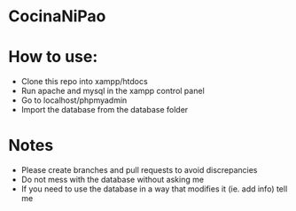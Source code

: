 # CocinaNiPao
 
# How to use:

- Clone this repo into xampp/htdocs
- Run apache and mysql in the xampp control panel
- Go to localhost/phpmyadmin
- Import the database from the database folder

# Notes
- Please create branches and pull requests to avoid discrepancies
- Do not mess with the database without asking me
- If you need to use the database in a way that modifies it (ie. add info) tell me
